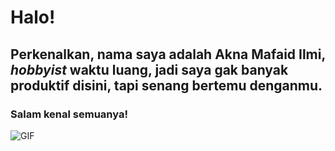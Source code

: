 # **Halo!**

## Perkenalkan, nama saya adalah **Akna Mafaid Ilmi**, _hobbyist_ waktu luang, jadi saya gak banyak produktif disini, tapi senang bertemu denganmu.

### Salam kenal semuanya!

![GIF](https://c.tenor.com/FvthnLepGgAAAAAC/hi-hello.gif)

<!--
**Akna45/Akna45** is a ✨ _special_ ✨ repository because its `README.md` (this file) appears on your GitHub profile.

Here are some ideas to get you started:

- 🔭 I’m currently working on ...
- 🌱 I’m currently learning ...
- 👯 I’m looking to collaborate on ...
- 🤔 I’m looking for help with ...
- 💬 Ask me about ...
- 📫 How to reach me: ...
- 😄 Pronouns: ...
- ⚡ Fun fact: ...
-->
